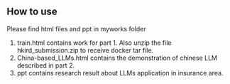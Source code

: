 ## How to use

Please find html files and ppt in myworks folder

1. train.html contains work for part 1. Also unzip the file hkird_submission.zip to receive docker tar file.
2. China-based_LLMs.html contains the demonstration of chinese LLM described in part 2.
3. ppt contains research result about LLMs application in insurance area.
